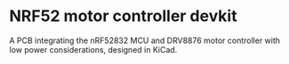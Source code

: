 # NRF52 motor controller devkit
A PCB integrating the nRF52832 MCU and DRV8876 motor controller with low power considerations, designed in KiCad.
